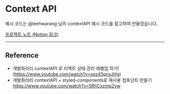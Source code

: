 # Context API

예시 코드는 @leehwarang 님의 contextAPI 예시 코드를 참고하여 만들었습니다.

[프로젝트 노트 (Notion 링크)](https://www.notion.so/Use-Context-API-with-Component-Composition-37669068bc7f47c8b80da8baebcbdca5)


---
## Reference

* 개발화라리 contextAPI 로 리액트 상태 관리 레벨업 하기! (https://www.youtube.com/watch?v=sqz45pnvJHg)
* 개발화라리 contextAPI + styled-components로 재사용 컴포넌트 만들기 https://www.youtube.com/watch?v=5RhCxzmp2yw